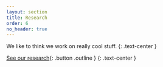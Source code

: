 ```yaml
---
layout: section
title: Research
order: 6
no_header: true
---
```

We like to think we work on really cool stuff.
{: .text-center }

[See our research][research]{: .button .outline }
{: .text-center }

[research]: /research
